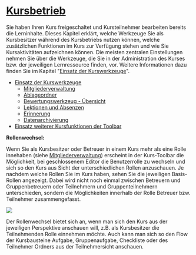 #  [Kursbetrieb](Kursbetrieb.html)

Sie haben Ihren Kurs freigeschaltet und Kursteilnehmer bearbeiten bereits die
Lerninhalte. Dieses Kapitel erklärt, welche Werkzeuge Sie als Kursbesitzer
während des Kursbetriebs nutzen können, welche zusätzlichen Funktionen im Kurs
zur Verfügung stehen und wie Sie Kursaktivitäten aufzeichnen können. Die
meisten zentralen Einstellungen nehmen Sie über die Werkzeuge, die Sie in der
Administration des Kurses bzw. der jeweiligen Lernressource finden, vor.
Weitere Informationen dazu finden Sie im Kapitel "[Einsatz der
Kurswerkzeuge](Einsatz+der+Kurswerkzeuge.html)".

  * [Einsatz der Kurswerkzeuge](Einsatz+der+Kurswerkzeuge.html)
    * [Mitgliederverwaltung](Mitgliederverwaltung.html)
    * [Ablageordner](Ablageordner.html)
    * [Bewertungswerkzeug - Übersicht](../../pages/viewpage.action%EF%B9%96pageId=108593653.html)
    * [Lektionen und Absenzen](Lektionen+und+Absenzen.html)
    * [Erinnerung](Erinnerung.html)
    * [Datenarchivierung](Datenarchivierung.html)
  * [Einsatz weiterer Kursfunktionen der Toolbar](Einsatz+weiterer+Kursfunktionen+der+Toolbar.html)

 **Rollenwechsel:**

Wenn Sie als Kursbesitzer oder Betreuer in einem Kurs mehr als eine Rolle
innehaben (siehe [Mitgliederverwaltung](Mitgliederverwaltung.html)) erscheint
in der Kurs-Toolbar die Möglichkeit, bei geschlossenem Editor die
Benutzerrolle zu wechseln und sich so den Kurs aus Sicht der unterschiedlichen
Rollen anzuschauen. Je nachdem welche Rollen Sie im Kurs haben, sehen Sie die
jeweiligen Basis-Rollen angezeigt. Dabei wird nicht noch einmal zwischen
Betreuern und Gruppenbetreuern oder Teilnehmern und Gruppenteilnehmern
unterschieden, sondern die Möglichkeiten innerhalb der Rolle Betreuer bzw.
Teilnehmer zusammengefasst.

![](../../download/attachments/108593230/Rollenwechsel.png)

Der Rollenwechsel bietet sich an, wenn man sich den Kurs aus der jeweiligen
Perspektive anschauen will, z.B. als Kursbesitzer die Teilnehmenden Rolle
einnehmen möchte. Auch kann man sich so den Flow der Kursbausteine Aufgabe,
Gruppenaufgabe, Checkliste oder des Teilnehmer Ordners aus der Teilnehmersicht
anschauen.

  

  

